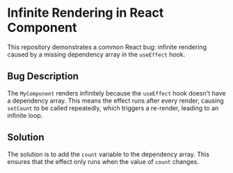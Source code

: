 # Infinite Rendering in React Component

This repository demonstrates a common React bug: infinite rendering caused by a missing dependency array in the `useEffect` hook.

## Bug Description

The `MyComponent` renders infinitely because the `useEffect` hook doesn't have a dependency array. This means the effect runs after every render, causing `setCount` to be called repeatedly, which triggers a re-render, leading to an infinite loop.

## Solution

The solution is to add the `count` variable to the dependency array. This ensures that the effect only runs when the value of `count` changes.
